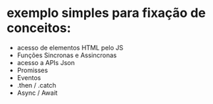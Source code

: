 # exemplo simples para fixação de conceitos:
* acesso de elementos HTML pelo JS
* Funções Sincronas e Assincronas
* acesso a APIs Json
* Promisses
* Eventos
* .then / .catch
* Async / Await
